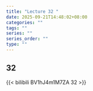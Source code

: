 ```yaml
---
title: "Lecture 32 "
date: 2025-09-21T14:48:02+08:00
categories: ""
tags: ""
series: ""
series_order: ""
type: ""
---
```


## 32 

{{< bilibili BV1hJ4m1M7ZA 32 >}}


